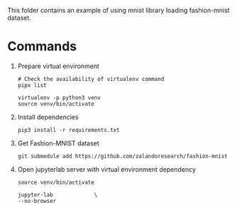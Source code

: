 This folder contains an example of using mnist library loading fashion-mnist dataset.


# Commands

1. Prepare virtual environment

    ``` shell
    # Check the availability of virtualenv command
    pipx list

    virtualenv -p python3 venv
    source venv/bin/activate
    ```

3. Install dependencies

    ``` shell
    pip3 install -r requirements.txt
    ```

4. Get Fashion-MNIST dataset

    ``` shell
    git submodule add https://github.com/zalandoresearch/fashion-mnist
    ```

5. Open jupyterlab server with virtual environment dependency

    ``` shell
    source venv/bin/activate

    jupyter-lab             \
    --no-browser
    ```
